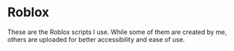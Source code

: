 # Roblox
These are the Roblox scripts I use. While some of them are created by me, others are uploaded for better accessibility and ease of use.
